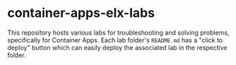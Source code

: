 # container-apps-elx-labs

This repository hosts various labs for troubleshooting and solving problems, specifically for Container Apps. Each lab folder's `README.md` has a "click to deploy" button which can easily deploy the associated lab in the respective folder.

